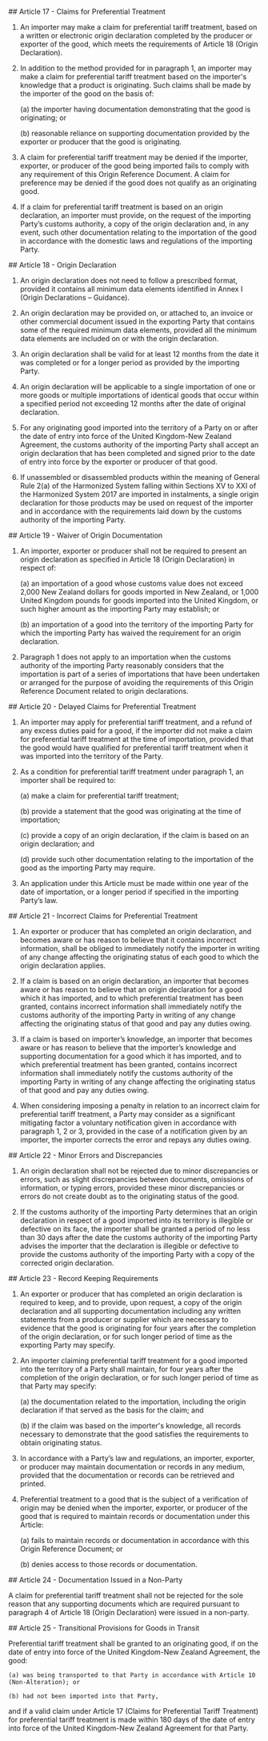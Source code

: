 ## Article 17 - Claims for Preferential Treatment

1. An importer may make a claim for preferential tariff treatment, based on a written or electronic origin declaration completed by the producer or exporter of the good, which meets the requirements of Article 18 (Origin Declaration).

2. In addition to the method provided for in paragraph 1, an importer may make a claim for preferential tariff treatment based on the importer's knowledge that a product is originating. Such claims shall be made by the importer of the good on the basis of:

    (a) the importer having documentation demonstrating that the good is originating; or

    (b) reasonable reliance on supporting documentation provided by the exporter or producer that the good is originating.

3. A claim for preferential tariff treatment may be denied if the importer, exporter, or producer of the good being imported fails to comply with any requirement of this Origin Reference Document. A claim for preference may be denied if the good does not qualify as an originating good.

4. If a claim for preferential tariff treatment is based on an origin declaration, an importer must provide, on the request of the importing Party’s customs authority, a copy of the origin declaration and, in any event, such other documentation relating to the importation of the good in accordance with the domestic laws and regulations of the importing Party.

## Article 18 - Origin Declaration

1. An origin declaration does not need to follow a prescribed format, provided it contains all minimum data elements identified in Annex I (Origin Declarations – Guidance).

2. An origin declaration may be provided on, or attached to, an invoice or other commercial document issued in the exporting Party that contains some of the required minimum data elements, provided all the minimum data elements are included on or with the origin declaration.

3. An origin declaration shall be valid for at least 12 months from the date it was completed or for a longer period as provided by the importing Party.

4. An origin declaration will be applicable to a single importation of one or more goods or multiple importations of identical goods that occur within a specified period not exceeding 12 months after the date of original declaration.

5. For any originating good imported into the territory of a Party on or after the date of entry into force of the United Kingdom-New Zealand Agreement, the customs authority of the importing Party shall accept an origin declaration that has been completed and signed prior to the date of entry into force by the exporter or producer of that good.

6. If unassembled or disassembled products within the meaning of General Rule 2(a) of the Harmonized System falling within Sections XV to XXI of the Harmonized System 2017 are imported in instalments, a single origin declaration for those products may be used on request of the importer and in accordance with the requirements laid down by the customs authority of the importing Party.

## Article 19 - Waiver of Origin Documentation

1. An importer, exporter or producer shall not be required to present an origin declaration as specified in Article 18 (Origin Declaration) in respect of:

    (a) an importation of a good whose customs value does not exceed 2,000 New Zealand dollars for goods imported in New Zealand, or 1,000 United Kingdom pounds for goods imported into the United Kingdom, or such higher amount as the importing Party may establish; or

    (b) an importation of a good into the territory of the importing Party for which the importing Party has waived the requirement for an origin declaration.

2. Paragraph 1 does not apply to an importation when the customs authority of the importing Party reasonably considers that the importation is part of a series of importations that have been undertaken or arranged for the purpose of avoiding the requirements of this Origin Reference Document related to origin declarations.

## Article 20 - Delayed Claims for Preferential Treatment

1. An importer may apply for preferential tariff treatment, and a refund of any excess duties paid for a good, if the importer did not make a claim for preferential tariff treatment at the time of importation, provided that the good would have qualified for preferential tariff treatment when it was imported into the territory of the Party.

2. As a condition for preferential tariff treatment under paragraph 1, an importer shall be required to:

    (a) make a claim for preferential tariff treatment;

    (b) provide a statement that the good was originating at the time of importation;

    (c) provide a copy of an origin declaration, if the claim is based on an origin declaration;  and

    (d) provide such other documentation relating to the importation of the good as the importing Party may require.

3. An application under this Article must be made within one year of the date of importation, or a longer period if specified in the importing Party’s law.

## Article 21 - Incorrect Claims for Preferential Treatment

1. An exporter or producer that has completed an origin declaration, and becomes aware or has reason to believe that it contains incorrect information, shall be obliged to immediately notify the importer in writing of any change affecting the originating status of each good to which the origin declaration applies.

2. If a claim is based on an origin declaration, an importer that becomes aware or has reason to believe that an origin declaration for a good which it has imported, and to which preferential treatment has been granted, contains incorrect information shall immediately notify the customs authority of the importing Party in writing of any change affecting the originating status of that good and pay any duties owing.

3. If a claim is based on importer’s knowledge, an importer that becomes aware or has reason to believe that the importer’s knowledge and supporting documentation for a good which it has imported, and to which preferential treatment has been granted, contains incorrect information shall immediately notify the customs authority of the importing Party in writing of any change affecting the originating status of that good and pay any duties owing.

4. When considering imposing a penalty in relation to an incorrect claim for preferential tariff treatment, a Party may consider as a significant mitigating factor a voluntary notification given in accordance with paragraph 1, 2 or 3, provided in the case of a notification given by an importer, the importer corrects the error and repays any duties owing.

## Article 22 - Minor Errors and Discrepancies

1. An origin declaration shall not be rejected due to minor discrepancies or errors, such as slight discrepancies between documents, omissions of information, or typing errors, provided these minor discrepancies or errors do not create doubt as to the originating status of the good.

2. If the customs authority of the importing Party determines that an origin declaration in respect of a good imported into its territory is illegible or defective on its face, the importer shall be granted a period of no less than 30 days after the date the customs authority of the importing Party advises the importer that the declaration is illegible or defective to provide the customs authority of the importing Party with a copy of the corrected origin declaration.

## Article 23 - Record Keeping Requirements

1. An exporter or producer that has completed an origin declaration is required to keep, and to provide, upon request, a copy of the origin declaration and all supporting documentation including any written statements from a producer or supplier which are necessary to evidence that the good is originating for four years after the completion of the origin declaration, or for such longer period of time as the exporting Party may specify.

2. An importer claiming preferential tariff treatment for a good imported into the territory of a Party shall maintain, for four years after the completion of the origin declaration, or for such longer period of time as that Party may specify:

    (a) the documentation related to the importation, including the origin declaration if that served as the basis for the claim; and

    (b) if the claim was based on the importer's knowledge, all records necessary to demonstrate that the good satisfies the requirements to obtain originating status.

3. In accordance with a Party’s law and regulations, an importer, exporter, or producer may maintain documentation or records in any medium, provided that the documentation or records can be retrieved and printed.

4. Preferential treatment to a good that is the subject of a verification of origin may be denied when the importer, exporter, or producer of the good that is required to maintain records or documentation under this Article:

    (a) fails to maintain records or documentation in accordance with this Origin Reference Document; or

    (b) denies access to those records or documentation.


## Article 24 - Documentation Issued in a Non-Party

A claim for preferential tariff treatment shall not be rejected for the sole reason that any supporting documents which are required pursuant to paragraph 4 of Article 18 (Origin Declaration) were issued in a non-party.

## Article 25 - Transitional Provisions for Goods in Transit

Preferential tariff treatment shall be granted to an originating good, if on the date of entry into force of the United Kingdom-New Zealand Agreement, the good:

    (a) was being transported to that Party in accordance with Article 10 (Non-Alteration); or

    (b) had not been imported into that Party,

and if a valid claim under Article 17 (Claims for Preferential Tariff Treatment) for preferential tariff treatment is made within 180 days of the date of entry into force of the United Kingdom-New Zealand Agreement for that Party.
